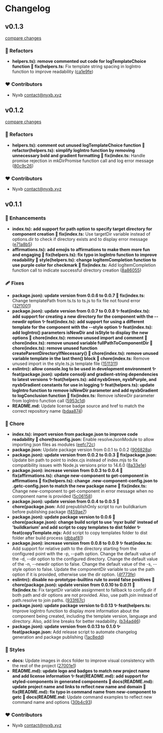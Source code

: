 # Changelog


## v0.1.3

[compare changes](https://github.com/nyxb/get-component/compare/v0.1.2...v0.1.3)


### 💅 Refactors

  - **helpers.ts): remove commented out code for logTemplateChoice function 🐛 fix(helpers.ts:** Fix template string spacing in logIntro function to improve readability ([ca1e9fe](https://github.com/nyxb/get-component/commit/ca1e9fe))

### ❤️  Contributors

- Nyxb <contact@nyxb.xyz>

## v0.1.2

[compare changes](https://github.com/nyxb/get-component/compare/v0.1.1...v0.1.2)


### 💅 Refactors

  - **helpers.ts): comment out unused logTemplateChoice function 🔨 refactor(helpers.ts): simplify logIntro function by removing unnecessary bold and gradient formatting 🐛 fix(index.ts:** Handle promise rejection in mkDirPromise function call and log error message ([80c9c26](https://github.com/nyxb/get-component/commit/80c9c26))

### ❤️  Contributors

- Nyxb <contact@nyxb.xyz>

## v0.1.1


### 🚀 Enhancements

  - **index.ts): add support for path option to specify target directory for component creation 🐛 fix(index.ts:** Use targetDir variable instead of options.dir to check if directory exists and to display error message ([e71a8b5](https://github.com/nyxb/get-component/commit/e71a8b5))
  - **affirmations.ts): add emojis to affirmations to make them more fun and engaging 🐛 fix(helpers.ts): fix typo in logIntro function to improve readability 🎨 style(helpers.ts): change logItemCompletion function to use purple color for checkmark 🐛 fix(index.ts:** Add logItemCompletion function call to indicate successful directory creation ([8a86055](https://github.com/nyxb/get-component/commit/8a86055))

### 🩹 Fixes

  - **package.json): update version from 0.0.6 to 0.0.7 🐛 fix(index.ts:** Change templatePath from ts.ts to ts.js to fix file not found error ([32f1001](https://github.com/nyxb/get-component/commit/32f1001))
  - **package.json): update version from 0.0.7 to 0.0.8 ✨ feat(index.ts): add support for creating a new directory for the component with the --newdir option ✨ feat(index.ts): add support for using a different template for the component with the --style option ✨ feat(index.ts): add logIntro() parameters isNewDir and isStyle to display the new options 🚸 chore(index.ts): remove unused import and comment 🚸 chore(index.ts): remove unused variable fullPathToComponentDir 🚸 chore(index.ts): remove unused function createParentDirectoryIfNecessary() 🚸 chore(index.ts): remove unused variable template in the last then() block 🚸 chore(index.ts:** Remove unused import in the style.ts.js template file ([1511311](https://github.com/nyxb/get-component/commit/1511311))
  - **eslintrc): allow console.log to be used in development environment ✨ feat(package.json): update consolji and gradient-string dependencies to latest versions ✨ feat(helpers.ts): add nyxbGreen, nyxbPurple, and nyxbGradient constants for use in logging ✨ feat(helpers.ts): update logIntro function to remove isNewDir parameter and add nyxbGradient to logConclusion function 🐛 fix(index.ts:** Remove isNewDir parameter from logIntro function call ([5953c1d](https://github.com/nyxb/get-component/commit/5953c1d))
  - **README.md:** Update license badge source and href to match the correct repository name ([bdaa874](https://github.com/nyxb/get-component/commit/bdaa874))

### 🏡 Chore

  - **index.ts): import version from package.json to improve code readability 🚀 chore(tsconfig.json:** Enable resolveJsonModule to allow importing json files as modules ([eefc72c](https://github.com/nyxb/get-component/commit/eefc72c))
  - **package.json:** Update package version from 0.0.1 to 0.0.2 ([906828a](https://github.com/nyxb/get-component/commit/906828a))
  - **package.json): update version from 0.0.2 to 0.0.3 🐛 fix(package.json:** Update bin path to point to index.cjs instead of index.mjs to fix compatibility issues with Node.js versions prior to 14.6.0 ([8a33e1e](https://github.com/nyxb/get-component/commit/8a33e1e))
  - **package.json): increase version from 0.0.3 to 0.0.4 🐛 fix(affirmations.ts): change new-component to get-component in affirmations 🐛 fix(helpers.ts): change .new-component-config.json to .getc-config.json to match the new package name 🐛 fix(index.ts:** Change new-component to get-component in error message when no component name is provided ([5c06158](https://github.com/nyxb/get-component/commit/5c06158))
  - **package.json): update version from 0.0.4 to 0.0.5 🔧 chore(package.json:** Add prepublishOnly script to run buildkarium before publishing package ([f459ae7](https://github.com/nyxb/get-component/commit/f459ae7))
  - **package.json): update package version to 0.0.6 🔨 chore(package.json): change build script to use 'nyxr build' instead of 'buildkarium' and add script to copy templates to dist folder ✨ feat(copyTemplate.mjs:** Add script to copy templates folder to dist folder after build process ([dbbaf81](https://github.com/nyxb/get-component/commit/dbbaf81))
  - **package.json): increase version from 0.0.8 to 0.0.9 ✨ feat(index.ts:** Add support for relative path to the directory starting from the configured point with the -p, --path option. Change the default value of the -d, --dir option to the configured directory. Change the default value of the -n, --newdir option to false. Change the default value of the -s, --style option to false. Update the componentDir variable to use the path option if it is provided, otherwise use the dir option. ([4f773fe](https://github.com/nyxb/get-component/commit/4f773fe))
  - **eslintrc): disable no-prototype-builtins rule to avoid false positives 🔖 chore(package.json): update version from 0.0.10 to 0.0.11 🐛 fix(index.ts:** Fix targetDir variable assignment to fallback to config.dir if both path and dir options are not provided. Also, use path.join instead of path.resolve to join paths. ([933f67c](https://github.com/nyxb/get-component/commit/933f67c))
  - **package.json): update package version to 0.0.13 ✨ feat(helpers.ts:** Improve logIntro function to display more information about the component being created, including the template version, language and directory. Also, add line breaks for better readability. ([b34ad46](https://github.com/nyxb/get-component/commit/b34ad46))
  - **package.json): update version from 0.0.13 to 0.1.0 ✨ feat(package.json:** Add release script to automate changelog generation and package publishing ([1ac8edd](https://github.com/nyxb/get-component/commit/1ac8edd))

### 🎨 Styles

  - **docs:** Update images in docs folder to improve visual consistency with the rest of the project ([27001e1](https://github.com/nyxb/get-component/commit/27001e1))
  - **README.md): update logo and badges to match new project name and add license information ✨ feat(README.md): add support for styled-components in generated components 📝 docs(README.md): update project name and links to reflect new name and domain 🐛 fix(README.md): fix typo in command name from new-component to getc 📝 docs(README.md:** Update command examples to reflect new command name and options ([30b4c93](https://github.com/nyxb/get-component/commit/30b4c93))

### ❤️  Contributors

- Nyxb <contact@nyxb.xyz>

